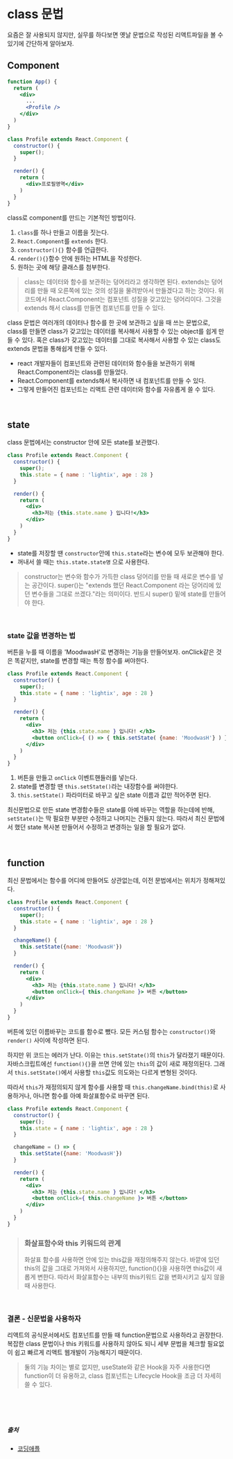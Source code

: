 # class 문법
요즘은 잘 사용되지 않지만, 실무를 하다보면 옛날 문법으로 작성된 리액트파일을 볼 수 있기에 간단하게 알아보자.

## Component
```jsx
function App() {
  return (
    <div>
      ...
      <Profile />
    </div>
  )
}

class Profile extends React.Component {
  constructor() {
    super();
  }

  render() {
    return (
      <div>프로필영역</div>
    )  
  }
}
```
class로 component를 만드는 기본적인 방법이다.
1. `class`를 하나 만들고 이름을 짓는다.
2. `React.Component`를 `extends` 한다.
3. `constructor(){}` 함수를 언급한다.
4. `render(){}`함수 안에 원하는 HTML을 작성한다.
5. 원하는 곳에 해당 클래스를 첨부한다.

> class는 데이터와 함수를 보관하는 덩어리라고 생각하면 된다. extends는 덩어리를 만들 때 오른쪽에 있는 것의 성질을 물려받아서 만들겠다고 하는 것이다. 위 코드에서 React.Component는 컴포넌트 성질을 갖고있는 덩어리이다. 그것을 extends 해서 class를 만들면 컴포넌트를 만들 수 있다.

class 문법은 여러개의 데이터나 함수를 한 곳에 보관하고 싶을 때 쓰는 문법으로, class를 만들면 class가 갖고있는 데이터를 복사해서 사용할 수 있는 object를 쉽게 만들 수 있다. 혹은 class가 갖고있는 데이터를 그대로 복사해서 사용할 수 있는 class도 extends 문법을 통해쉽게 만들 수 있다.

- react 개발자들이 컴포넌트와 관련된 데이터와 함수들을 보관하기 위해 React.Component라는 class를 만들었다.
- React.Component를 extends해서 복사하면 내 컴포넌트를 만들 수 있다.
- 그렇게 만들어진 컴포넌트는 리액트 관련 데이터와 함수를 자유롭게 쓸 수 있다.

<br />

## state
class 문법에서는 constructor 안에 모든 state를 보관했다.
```jsx
class Profile extends React.Component {
  constructor() {
    super();
    this.state = { name : 'lightix', age : 28 }
  }

  render() {
    return (
      <div>
        <h3>저는 {this.state.name } 입니다!</h3>
      </div>
    )  
  }
}
```
- state를 저장할 땐 `constructor`안에 `this.state`라는 변수에 모두 보관해야 한다.
- 꺼내서 쓸 때는 `this.state.state명` 으로 사용한다.

> constructor는 변수와 함수가 가득한 class 덩어리를 만들 때 새로운 변수를 넣는 공간이다. super()는 "extends 했던 React.Component 라는 덩어리에 있던 변수들을 그대로 쓰겠다."라는 의미이다. 반드시 super() 밑에 state를 만들어야 한다.

<br />

### state 값을 변경하는 법
버튼을 누를 때 이름을 'MoodwasH'로 변경하는 기능을 만들어보자.
onClick같은 것은 똑같지만, state를 변경할 때는 특정 함수를 써야한다.
```jsx
class Profile extends React.Component {
  constructor() {
    super();
    this.state = { name : 'lightix', age : 28 }
  }

  render() {
    return (
      <div>
        <h3> 저는 {this.state.name } 입니다! </h3>
        <button onClick={ () => { this.setState( {name: 'MoodwasH'} ) } }> 버튼 </button>
      </div>
    )  
  }
}
```
1. 버튼을 만들고 `onClick` 이벤트핸들러를 넣는다.
2. state를 변경할 땐 `this.setState()`라는 내장함수를 써야한다.
3. `this.setState()` 파라미터로 바꾸고 싶은 state 이름과 값만 적어주면 된다.

최신문법으로 만든 state 변경함수들은 state를 아예 바꾸는 역할을 하는데에 반해, `setState()`는 딱 필요한 부분만 수정하고 나머지는 건들지 않는다. 따라서 최신 문법에서 했던 state 복사본 만들어서 수정하고 변경하는 일을 할 필요가 없다.

<br />

## function
최신 문법에서는 함수를 어디에 만들어도 상관없는데, 이전 문법에서는 위치가 정해져있다.
```jsx
class Profile extends React.Component {
  constructor() {
    super();
    this.state = { name : 'lightix', age : 28 }
  }

  changeName() {
    this.setState({name: 'MoodwasH'})
  }

  render() {
    return (
      <div>
        <h3> 저는 {this.state.name } 입니다! </h3>
        <button onClick={ this.changeName }> 버튼 </button>
      </div>
    )  
  }
}
```
버튼에 있던 이름바꾸는 코드를 함수로 뺐다. 모든 커스텀 함수는 `constructor()`와 `render()` 사이에 작성하면 된다.

하지만 위 코드는 에러가 난다. 이유는 `this.setState()`의 `this`가 달라졌기 때문이다. 자바스크립트에선 `function(){}`을 쓰면 안에 있는 `this`의 값이 새로 재정의된다. 그래서 `this.setState()`에서 사용할 `this`값도 의도와는 다르게 변형된 것이다. 

따라서 `this`가 재정의되지 않게 함수를 사용할 때 `this.changeName.bind(this)`로 사용하거나, 아니면 함수를 아예 화살표함수로 바꾸면 된다.
```jsx
class Profile extends React.Component {
  constructor() {
    super();
    this.state = { name : 'lightix', age : 28 }
  }

  changeName = () => {
    this.setState({name: 'MoodwasH'})
  }

  render() {
    return (
      <div>
        <h3> 저는 {this.state.name } 입니다! </h3>
        <button onClick={ this.changeName }> 버튼 </button>
      </div>
    )  
  }
}
```

> ### 화살표함수와 this 키워드의 관계
> 화살표 함수를 사용하면 안에 있는 this값을 재정의해주지 않는다. 바깥에 있던 this의 값을 그대로 가져와서 사용하지만, function(){}을 사용하면 this값이 새롭게 변한다. 따라서 화살표함수는 내부의 this키워드 값을 변화시키고 싶지 않을 때 사용한다.

<br />

### 결론 - 신문법을 사용하자
리액트의 공식문서에서도 컴포넌트를 만들 때 function문법으로 사용하라고 권장한다. 복잡한 class 문법이나 this 키워드를 사용하지 않아도 되니 세부 문법을 체크할 필요없이 쉽고 빠르게 리액트 웹개발이 가능해지기 때문이다.

> 둘의 기능 차이는 별로 없지만, useState와 같은 Hook을 자주 사용한다면 function이 더 유용하고, class 컴포넌트는 Lifecycle Hook을 조금 더 자세히 쓸 수 있다.

<br />
<br />
<br />

##### 출처

- [코딩애플](https://online.codingapple.com)